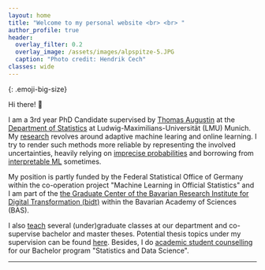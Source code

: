 ```yaml
---
layout: home
title: "Welcome to my personal website <br> <br> " 
author_profile: true
header:
  overlay_filter: 0.2
  overlay_image: /assets/images/alpspitze-5.JPG
  caption: "Photo credit: Hendrik Cech"
classes: wide
---
```

<style>
.emoji-big-size img {font-size: 8rem;}
</style>

{: .emoji-big-size}

Hi there! :wave: <br>


I am a 3rd year PhD Candidate supervised by [Thomas Augustin](https://scholar.google.de/citations?user=3N20m1kAAAAJ&hl=de) at the [Department of Statistics](https://www.statistik.uni-muenchen.de/index.html) at Ludwig-Maximilians-Universität (LMU) Munich. My [research](https://rodemann.github.io/_pages/research/) revolves around adaptive machine learing and online learning. I try to render such methods more reliable by representing the involved uncertainties, heavily relying on [imprecise probabilities](https://sipta.org/) and borrowing from [interpretable ML](https://christophm.github.io/interpretable-ml-book/) sometimes. 

My position is partly funded by the Federal Statistical Office of Germany within the co-operation project "Machine Learning in Official Statistics" and I am part of the [the Graduate Center of the Bavarian Research Institute for Digital Transformation (bidt)](https://en.bidt.digital/person/julian-rodemann) within the Bavarian Academy of Sciences (BAS).

I also [teach](https://rodemann.github.io/_pages/teaching/) several (under)graduate classes at our department and co-supervise bachelor and master theses. Potential thesis topics under my supervision can be found [here](https://rodemann.github.io/_pages/teaching/). Besides, I do [academic student counselling](https://www.statistik.uni-muenchen.de/studium/beratung/index.html) for our Bachelor program "Statistics and Data Science".  

---

